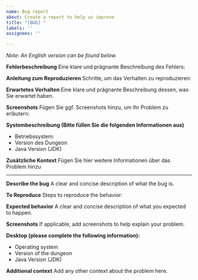 ```yaml
---
name: Bug report
about: Create a report to help us improve
title: "[BUG] "
labels: ''
assignees: ''

---
```


*Note: An English version can be found below.* 

**Fehlerbeschreibung** 
Eine klare und prägnante Beschreibung des Fehlers:

**Anleitung zum Reproduzieren** 
Schritte, um das Verhalten zu reproduzieren:

**Erwartetes Verhalten** 
Eine klare und prägnante Beschreibung dessen, was Sie erwartet haben.

**Screenshots** 
Fügen Sie ggf. Screenshots hinzu, um Ihr Problem zu erläutern:

**Systembeschreibung (Bitte füllen Sie die folgenden Informationen aus)**
- Betriebssystem:
- Version des Dungeon
- Java Version (JDK)

**Zusätzliche Kontext**
Fügen Sie hier weitere Informationen über das Problem hinzu

------------------------------------------------------------------------------------

**Describe the bug**
A clear and concise description of what the bug is.

**To Reproduce**
Steps to reproduce the behavior:

**Expected behavior**
A clear and concise description of what you expected to happen.

**Screenshots**
If applicable, add screenshots to help explain your problem.

**Desktop (please complete the following information):**
 - Operating system
 - Version of the dungeon
 - Java Version (JDK)

**Additional context**
Add any other context about the problem here.

